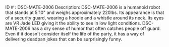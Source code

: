 ID # : DSC-MATE-2006
Description: DSC-MATE-2006 is a humanoid robot that stands at 5'10" and weighs approximately 220lbs. Its appearance is that of a security guard, wearing a hoodie and a whistle around its neck. Its eyes are VR Jade LED giving it the ability to see in low light conditions. DSC-MATE-2006 has a dry sense of humor that often catches people off guard. Even if it doesn't consider itself the life of the party, it has a way of delivering deadpan jokes that can be surprisingly funny.